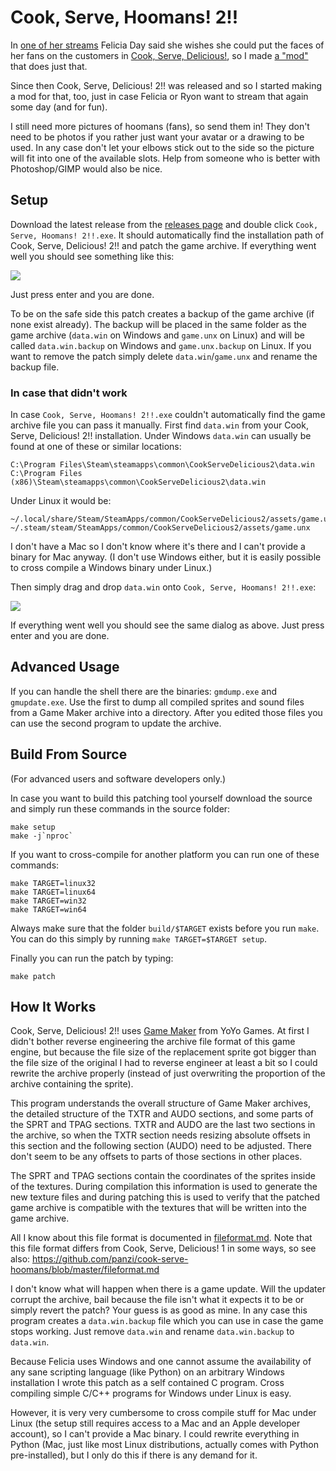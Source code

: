 Cook, Serve, Hoomans! 2!!
=========================

In [one of her streams](http://www.twitch.tv/feliciaday/v/4517425?t=02h19m22s)
Felicia Day said she wishes she could put the faces of her fans on the customers
in [Cook, Serve, Delicious!](http://store.steampowered.com/app/247020/), so I
made [a "mod"](https://github.com/panzi/cook-serve-hoomans) that does just that.

Since then Cook, Serve, Delicious! 2!! was released and so I started making a
mod for that, too, just in case Felicia or Ryon want to stream that again some
day (and for fun).

I still need more pictures of hoomans (fans), so send them in! They don't need
to be photos if you rather just want your avatar or a drawing to be used. In any
case don't let your elbows stick out to the side so the picture will fit into
one of the available slots. Help from someone who is better with Photoshop/GIMP
would also be nice.

Setup
-----

Download the latest release from the [releases page](https://github.com/panzi/cook-serve-hoomans2/releases)
and double click `Cook, Serve, Hoomans! 2!!.exe`. It should automatically find
the installation path of Cook, Serve, Delicious! 2!! and patch the game archive.
If everything went well you should see something like this:

![](http://panzi.github.io/cook-serve-hoomans2/img/patch_success.png)

Just press enter and you are done.

To be on the safe side this patch creates a backup of the game archive (if none
exist already). The backup will be placed in the same folder as the game archive
(`data.win` on Windows and `game.unx` on Linux) and will be called
`data.win.backup` on Windows and `game.unx.backup` on Linux. If you want to
remove the patch simply delete `data.win`/`game.unx` and rename the backup file.

### In case that didn't work

In case `Cook, Serve, Hoomans! 2!!.exe` couldn't automatically find the game
archive file you can pass it manually. First find `data.win` from your Cook,
Serve, Delicious! 2!! installation. Under Windows `data.win` can usually be
found at one of these or similar locations:

```
C:\Program Files\Steam\steamapps\common\CookServeDelicious2\data.win
C:\Program Files (x86)\Steam\steamapps\common\CookServeDelicious2\data.win
```

Under Linux it would be:

```
~/.local/share/Steam/SteamApps/common/CookServeDelicious2/assets/game.unx
~/.steam/steam/SteamApps/common/CookServeDelicious2/assets/game.unx
```

I don't have a Mac so I don't know where it's there and I can't provide a binary
for Mac anyway. (I don't use Windows either, but it is easily possible to cross
compile a Windows binary under Linux.)

Then simply drag and drop `data.win` onto `Cook, Serve, Hoomans! 2!!.exe`:

![](http://panzi.github.io/cook-serve-hoomans2/img/open_with_cook_serve_hoomans.png)

If everything went well you should see the same dialog as above. Just press
enter and you are done.

Advanced Usage
--------------

If you can handle the shell there are the binaries: `gmdump.exe` and
`gmupdate.exe`. Use the first to dump all compiled sprites and sound files from
a Game Maker archive into a directory. After you edited those files you can
use the second program to update the archive.

Build From Source
-----------------

(For advanced users and software developers only.)

In case you want to build this patching tool yourself download the source and
simply run these commands in the source folder:

```
make setup
make -j`nproc`
```

If you want to cross-compile for another platform you can run one of these
commands:

```
make TARGET=linux32
make TARGET=linux64
make TARGET=win32
make TARGET=win64
```

Always make sure that the folder `build/$TARGET` exists before you run `make`.
You can do this simply by running `make TARGET=$TARGET setup`.

Finally you can run the patch by typing:

```
make patch
```

How It Works
------------

Cook, Serve, Delicious! 2!! uses [Game Maker](http://www.yoyogames.com/studio)
from YoYo Games. At first I didn't bother reverse engineering the archive file
format of this game engine, but because the file size of the replacement sprite
got bigger than the file size of the original I had to reverse engineer at least
a bit so I could rewrite the archive properly (instead of just overwriting the
proportion of the archive containing the sprite).

This program understands the overall structure of Game Maker archives, the
detailed structure of the TXTR and AUDO sections, and some parts of the SPRT and
TPAG sections. TXTR and AUDO are the last two sections in the archive, so when
the TXTR section needs resizing absolute offsets in this section and the
following section (AUDO) need to be adjusted. There don't seem to be any offsets
to parts of those sections in other places.

The SPRT and TPAG sections contain the coordinates of the sprites inside of the
textures. During compilation this information is used to generate the new
texture files and during patching this is used to verify that the patched game
archive is compatible with the textures that will be written into the game
archive.

All I know about this file format is documented in [fileformat.md](fileformat.md).
Note that this file format differs from Cook, Serve, Delicious! 1 in some ways,
so see also: https://github.com/panzi/cook-serve-hoomans/blob/master/fileformat.md

I don't know what will happen when there is a game update. Will the updater
corrupt the archive, bail because the file isn't what it expects it to be or
simply revert the patch? Your guess is as good as mine. In any case this program
creates a `data.win.backup` file which you can use in case the game stops
working. Just remove `data.win` and rename `data.win.backup` to `data.win`.

Because Felicia uses Windows and one cannot assume the availability of any sane
scripting language (like Python) on an arbitrary Windows installation I wrote
this patch as a self contained C program. Cross compiling simple C/C++ programs
for Windows under Linux is easy.

However, it is very very cumbersome to cross compile stuff for Mac under Linux
(the setup still requires access to a Mac and an Apple developer account), so I
can't provide a Mac binary. I could rewrite everything in Python (Mac, just like
most Linux distributions, actually comes with Python pre-installed), but I only
do this if there is any demand for it.
